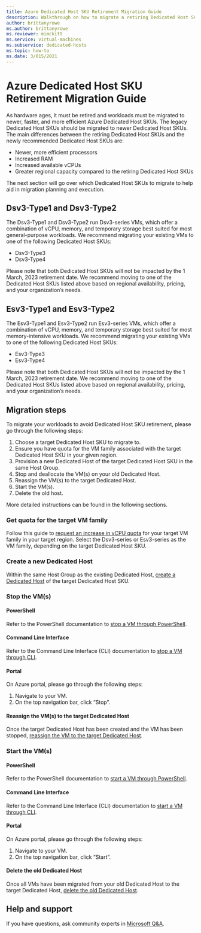 ```yaml
---
title: Azure Dedicated Host SKU Retirement Migration Guide
description: Walkthrough on how to migrate a retiring Dedicated Host SKU
author: brittanyrowe
ms.author: brittanyrowe
ms.reviewer: mimckitt
ms.service: virtual-machines
ms.subservice: dedicated-hosts
ms.topic: how-to
ms.date: 3/015/2021
---
```


# Azure Dedicated Host SKU Retirement Migration Guide

As hardware ages, it must be retired and workloads must be migrated to newer, faster, and more efficient Azure Dedicated Host SKUs. The legacy Dedicated Host SKUs should be migrated to newer Dedicated Host SKUs. 
The main differences between the retiring Dedicated Host SKUs and the newly recommended Dedicated Host SKUs are:

- Newer, more efficient processors
- Increased RAM
- Increased available vCPUs
- Greater regional capacity compared to the retiring Dedicated Host SKUs

The next section will go over which Dedicated Host SKUs to migrate to help aid in migration planning and execution.

## Dsv3-Type1 and Dsv3-Type2

The Dsv3-Type1 and Dsv3-Type2 run Dsv3-series VMs, which offer a combination of vCPU, memory, and temporary storage best suited for most general-purpose workloads. 
We recommend migrating your existing VMs to one of the following Dedicated Host SKUs:

- Dsv3-Type3
- Dsv3-Type4

Please note that both Dedicated Host SKUs will not be impacted by the 1 March, 2023 retirement date. We recommend moving to one of the Dedicated Host SKUs listed above based on regional availability, pricing, and your organization’s needs.  

## Esv3-Type1 and Esv3-Type2

The Esv3-Type1 and Esv3-Type2 run Esv3-series VMs, which offer a combination of vCPU, memory, and temporary storage best suited for most memory-intensive workloads. 
We recommend migrating your existing VMs to one of the following Dedicated Host SKUs:

- Esv3-Type3
- Esv3-Type4

Please note that both Dedicated Host SKUs will not be impacted by the 1 March, 2023 retirement date. We recommend moving to one of the Dedicated Host SKUs listed above based on regional availability, pricing, and your organization’s needs.

## Migration steps

To migrate your workloads to avoid Dedicated Host SKU retirement, please go through the following steps:

1.	Choose a target Dedicated Host SKU to migrate to. 
2.	Ensure you have quota for the VM family associated with the target Dedicated Host SKU in your given region.
3.	Provision a new Dedicated Host of the target Dedicated Host SKU in the same Host Group.
4.	Stop and deallocate the VM(s) on your old Dedicated Host.
5.	Reassign the VM(s) to the target Dedicated Host.
6.	Start the VM(s).
7. Delete the old host.

More detailed instructions can be found in the following sections.

### Get quota for the target VM family

Follow this guide to [request an increase in vCPU quota](../azure-portal/supportability/per-vm-quota-requests.md) for your target VM family in your target region. Select the Dsv3-series or Esv3-series as the VM family, depending on the target Dedicated Host SKU.

### Create a new Dedicated Host

Within the same Host Group as the existing Dedicated Host, [create a Dedicated Host](dedicated-hosts-how-to.md#create-a-dedicated-host) of the target Dedicated Host SKU.

### Stop the VM(s)

#### PowerShell

Refer to the PowerShell documentation to [stop a VM through PowerShell](/powershell/module/servicemanagement/stop-azurevm).

#### Command Line Interface

Refer to the Command Line Interface (CLI) documentation to [stop a VM through CLI](/cli/azure/vm#az-vm-stop).

#### Portal

On Azure portal, please go through the following steps:

1.	Navigate to your VM.
2.	On the top navigation bar, click “Stop”.

#### Reassign the VM(s) to the target Dedicated Host

Once the target Dedicated Host has been created and the VM has been stopped, [reassign the VM to the target Dedicated Host](dedicated-hosts-how-to.md#add-an-existing-vm).

### Start the VM(s)

#### PowerShell
Refer to the PowerShell documentation to [start a VM through PowerShell](/powershell/module/servicemanagement/start-azurevm).

#### Command Line Interface

Refer to the Command Line Interface (CLI) documentation to [start a VM through CLI](/cli/azure/vm#az-vm-start).

#### Portal

On Azure portal, please go through the following steps:

1.	Navigate to your VM.
2.	On the top navigation bar, click “Start”.

#### Delete the old Dedicated Host

Once all VMs have been migrated from your old Dedicated Host to the target Dedicated Host, [delete the old Dedicated Host](dedicated-hosts-how-to.md#deleting-hosts).

## Help and support

If you have questions, ask community experts in [Microsoft Q&A](https://docs.microsoft.com/answers/topics/azure-dedicated-host.html).